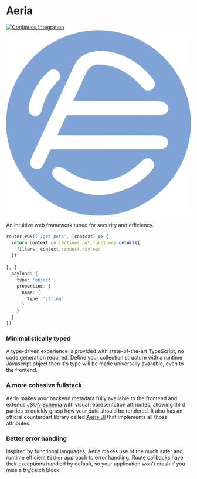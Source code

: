 # Aeria

<p>
  <a href="https://github.com/sonata-api/sonata-api/actions/workflows/ci.yaml/badge.svg">
    <img
      src="https://github.com/kazupon/vue-i18n/actions/workflows/ci.yml/badge.svg"
      alt="Continuos Integration"
      width="128px"
      height="128px"
    />
  </a>

  <img src="/assets/aeria-logo.png" alt="Aeria Logo" />
</p>

An intuitive web framework tuned for security and efficiency.

```typescript
router.POST('/get-pets', (context) => {
  return context.collections.pet.functions.getAll({
    filters: context.request.payload
  })

}, {
  payload: {
    type: 'object',
    properties: {
      name: {
        type: 'string'
      }
    }
  }
})
```

### Minimalistically typed

A type-driven experience is provided with state-of-the-art TypeScript, no code generation required. Define your collection structure with a runtime Javascript object then it's type will be made universally available, even to the frontend.

### A more cohesive fullstack

Aeria makes your backend metadata fully available to the frontend and extends [JSON Schema](https://json-schema.org/) with visual representation attributes, allowing third parties to quickly grasp how your data should be rendered. It also has an official counterpart library called [Aeria UI]() that implements all those attributes.

### Better error handling

Inspired by functional languages, Aeria makes use of the much safer and runtime efficient `Either` approach to error handling. Route callbacks have their exceptions handled by default, so your application won't crash if you miss a try/catch block.

